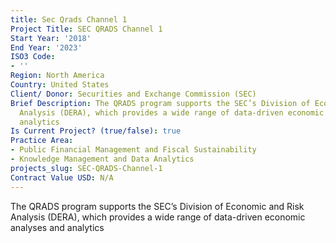 ```yaml
---
title: Sec Qrads Channel 1
Project Title: SEC QRADS Channel 1
Start Year: '2018'
End Year: '2023'
ISO3 Code:
- ''
Region: North America
Country: United States
Client/ Donor: Securities and Exchange Commission (SEC)
Brief Description: The QRADS program supports the SEC’s Division of Economic and Risk
  Analysis (DERA), which provides a wide range of data-driven economic analyses and
  analytics
Is Current Project? (true/false): true
Practice Area:
- Public Financial Management and Fiscal Sustainability
- Knowledge Management and Data Analytics
projects_slug: SEC-QRADS-Channel-1
Contract Value USD: N/A
---
```


The QRADS program supports the SEC’s Division of Economic and Risk Analysis (DERA), which provides a wide range of data-driven economic analyses and analytics